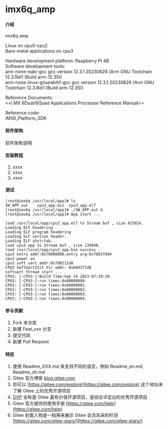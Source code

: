 # imx6q_amp

#### 介绍
imx6q amp  

Linux on cpu0-cpu2  
Bare-metal applications on cpu3   

Hardware development platform: Raspberry Pi 4B  
Software development tools:  
arm-none-eabi-gcc gcc version 12.3.1 20230626 (Arm GNU Toolchain 12.3.Rel1 (Build arm-12.35))  
arm-none-linux-gnueabihf-gcc gcc version 12.3.1 20230626 (Arm GNU Toolchain 12.3.Rel1 (Build arm-12.35))  

Reference Documents:  
<<i.MX 6Dual/6Quad Applications Processor Reference Manual>>  

Reference code:  
iMX6_Platform_SDK  

#### 软件架构
软件架构说明


#### 安装教程

1.  xxxx
2.  xxxx
3.  xxxx

#### 测试
```
[root@imx6q /usr/local/app]# ls
SW_APP.out    cpu3_app.bin  cpu3_app.elf
[root@imx6q /usr/local/app]# ./SW_APP.out &
[root@imx6q /usr/local/app]# App start ...

load /usr/local/app/cpu3_app.elf to Stream buf , size 425024.
Loading ELF headering
Loading ELF program headering
Loading ELF section header.
Loading ELF shstrtab.
load cpu3 app to Stream buf , size 135648.
load /usr/local/app/cpu3_app.bin success .
cpu3 entry addr:0x78000000,entry arg:0x7801f894
cpu3 power on
cpu3 soft uart addr:0x780211d8
CPU3 SoftUartInit Vir addr: 0xb64371d8
softuart thread start ...
CPU3: [-CPU3-]:Build Time:Sep 14 2023-07:29:20.
CPU3: [-CPU3-]:run times:0x00000000.
CPU3: [-CPU3-]:run times:0x00000001.
CPU3: [-CPU3-]:run times:0x00000002.
CPU3: [-CPU3-]:run times:0x00000003.
CPU3: [-CPU3-]:run times:0x00000004.
```

#### 参与贡献

1.  Fork 本仓库
2.  新建 Feat_xxx 分支
3.  提交代码
4.  新建 Pull Request


#### 特技

1.  使用 Readme\_XXX.md 来支持不同的语言，例如 Readme\_en.md, Readme\_zh.md
2.  Gitee 官方博客 [blog.gitee.com](https://blog.gitee.com)
3.  你可以 [https://gitee.com/explore](https://gitee.com/explore) 这个地址来了解 Gitee 上的优秀开源项目
4.  [GVP](https://gitee.com/gvp) 全称是 Gitee 最有价值开源项目，是综合评定出的优秀开源项目
5.  Gitee 官方提供的使用手册 [https://gitee.com/help](https://gitee.com/help)
6.  Gitee 封面人物是一档用来展示 Gitee 会员风采的栏目 [https://gitee.com/gitee-stars/](https://gitee.com/gitee-stars/)
